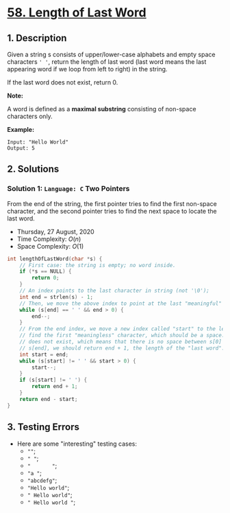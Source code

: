# [58. Length of Last Word](https://leetcode.com/problems/length-of-last-word)

## 1. Description

Given a string s consists of upper/lower-case alphabets and empty space characters `' '`, return the length of last word (last word means the last appearing word if we loop from left to right) in the string.

If the last word does not exist, return 0.

**Note:**

A word is defined as a **maximal substring** consisting of non-space characters only.

**Example:**

```
Input: "Hello World"
Output: 5
```

## 2. Solutions

### Solution 1: `Language: C` Two Pointers

From the end of the string, the first pointer tries to find the first non-space character, and the second pointer tries to find the next space to locate the last word.

- Thursday, 27 August, 2020
- Time Complexity: $O(n)$
- Space Complexity: $O(1)$

```C
int lengthOfLastWord(char *s) {
    // First case: the string is empty; no word inside.
    if (*s == NULL) {
        return 0;
    }
    // An index points to the last character in string (not '\0');
    int end = strlen(s) - 1;
    // Then, we move the above index to point at the last "meaningful" character.
    while (s[end] == ' ' && end > 0) {
        end--;
    }
    // From the end index, we move a new index called "start" to the left to
    // find the first "meaningless" character, which should be a space. If it
    // does not exist, which means that there is no space between s[0] and
    // s[end], we should return end + 1, the length of the "last word".
    int start = end;
    while (s[start] != ' ' && start > 0) {
        start--;
    }
    if (s[start] != ' ') {
        return end + 1;
    }
    return end - start;
}
```

## 3. Testing Errors

- Here are some "interesting" testing cases:
  - `""`;
  - `" "`;
  - `"       "`;
  - `"a "`;
  - `"abcdefg"`;
  - `"Hello world"`;
  - `" Hello world"`;
  - `" Hello world "`;
